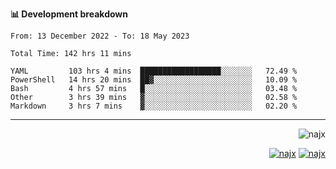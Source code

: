 <b>📊 Development breakdown</b>
<!--START_SECTION:waka-->

```text
From: 13 December 2022 - To: 18 May 2023

Total Time: 142 hrs 11 mins

YAML         103 hrs 4 mins  ██████████████████░░░░░░░   72.49 %
PowerShell   14 hrs 20 mins  ██▓░░░░░░░░░░░░░░░░░░░░░░   10.09 %
Bash         4 hrs 57 mins   █░░░░░░░░░░░░░░░░░░░░░░░░   03.48 %
Other        3 hrs 39 mins   ▓░░░░░░░░░░░░░░░░░░░░░░░░   02.58 %
Markdown     3 hrs 7 mins    ▓░░░░░░░░░░░░░░░░░░░░░░░░   02.20 %
```

<!--END_SECTION:waka-->
-----
<p align="right">
  <img src="https://komarev.com/ghpvc/?username=najx&label=GitHub%20Profile%20Views&color=yellow&style=flat" alt="najx" />
</p align="center">
<p align="right">
  <a href="https://www.linkedin.com/in/abdx"><img src="https://img.shields.io/badge/LinkedIn--_.svg?style=social&logo=linkedin" alt="najx"></a>
  <a href="https://stackoverflow.com/users/19588110/najim-abdelmoula"><img src="https://img.shields.io/badge/Stack Overflow--_.svg?style=social&logo=stackoverflow" alt="najx"></a>
</p align="center">
